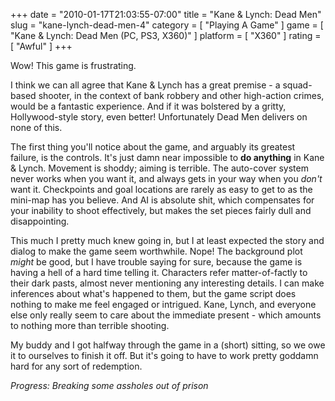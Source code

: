 +++
date = "2010-01-17T21:03:55-07:00"
title = "Kane & Lynch: Dead Men"
slug = "kane-lynch-dead-men-4"
category = [ "Playing A Game" ]
game = [ "Kane & Lynch: Dead Men (PC, PS3, X360)" ]
platform = [ "X360" ]
rating = [ "Awful" ]
+++

Wow!  This game is frustrating.

I think we can all agree that Kane & Lynch has a great premise - a squad-based shooter, in the context of bank robbery and other high-action crimes, would be a fantastic experience.  And if it was bolstered by a gritty, Hollywood-style story, even better!  Unfortunately Dead Men delivers on none of this.

The first thing you'll notice about the game, and arguably its greatest failure, is the controls.  It's just damn near impossible to <b>do anything</b> in Kane & Lynch.  Movement is shoddy; aiming is terrible.  The auto-cover system never works when you want it, and always gets in your way when you <i>don't</i> want it.  Checkpoints and goal locations are rarely as easy to get to as the mini-map has you believe.  And AI is absolute shit, which compensates for your inability to shoot effectively, but makes the set pieces fairly dull and disappointing.

This much I pretty much knew going in, but I at least expected the story and dialog to make the game seem worthwhile.  Nope!  The background plot <i>might</i> be good, but I have trouble saying for sure, because the game is having a hell of a hard time telling it.  Characters refer matter-of-factly to their dark pasts, almost never mentioning any interesting details.  I can make inferences about what's happened to them, but the game script does nothing to make me feel engaged or intrigued.  Kane, Lynch, and everyone else only really seem to care about the immediate present - which amounts to nothing more than terrible shooting.

My buddy and I got halfway through the game in a (short) sitting, so we owe it to ourselves to finish it off.  But it's going to have to work pretty goddamn hard for any sort of redemption.

<i>Progress: Breaking some assholes out of prison</i>
